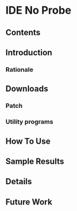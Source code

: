 # IDE No Probe
## Contents
## Introduction
### Rationale
## Downloads
### Patch
### Utility programs
## How To Use
## Sample Results
## Details
## Future Work
